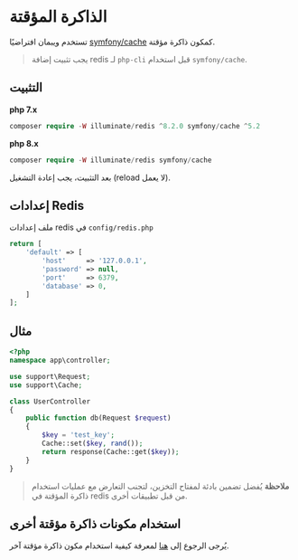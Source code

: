 # الذاكرة المؤقتة

تستخدم ويبمان افتراضيًا [symfony/cache](https://github.com/symfony/cache) كمكون ذاكرة مؤقتة.

> يجب تثبيت إضافة redis لـ `php-cli` قبل استخدام `symfony/cache`.

## التثبيت
**php 7.x**
```php
composer require -W illuminate/redis ^8.2.0 symfony/cache ^5.2
```
**php 8.x**
```php
composer require -W illuminate/redis symfony/cache
```

بعد التثبيت، يجب إعادة التشغيل (reload لا يعمل).

## إعدادات Redis
ملف إعدادات redis في `config/redis.php`
```php
return [
    'default' => [
        'host'     => '127.0.0.1',
        'password' => null,
        'port'     => 6379,
        'database' => 0,
    ]
];
```

## مثال
```php
<?php
namespace app\controller;

use support\Request;
use support\Cache;

class UserController
{
    public function db(Request $request)
    {
        $key = 'test_key';
        Cache::set($key, rand());
        return response(Cache::get($key));
    }
}
```

> **ملاحظة**
> يُفضل تضمين بادئة لمفتاح التخزين، لتجنب التعارض مع عمليات استخدام ذاكرة المؤقتة في redis من قبل تطبيقات أخرى.

## استخدام مكونات ذاكرة مؤقتة أخرى

يُرجى الرجوع إلى [هنا](others.md#ThinkCache) لمعرفة كيفية استخدام مكون ذاكرة مؤقتة آخر.
